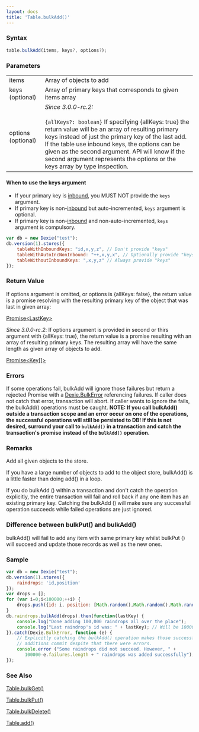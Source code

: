```yaml
---
layout: docs
title: 'Table.bulkAdd()'
---
```


### Syntax

```typescript
table.bulkAdd(items, keys?, options?);
```

### Parameters

<table>
<tr><td>items</td><td>Array of objects to add</td></tr>
<tr><td>keys (optional)</td><td>Array of primary keys that corresponds to given items array</td></tr>
<tr><td>options (optional)</td><td><i>Since 3.0.0-rc.2:</i><br/><br/><code>{allKeys?: boolean}</code> If specifying {allKeys: true} the return value will be an array of resulting primary keys instead of just the primary key of the last add. If the table use inbound keys, the options can be given as the second argument. API will know if the second argument represents the options or the keys array by type inspection.</td></tr>
</table>

#### When to use the keys argument

* If your primary key is [inbound](/docs/inbound), you MUST NOT provide the `keys` argument.
* If primary key is non-[inbound](/docs/inbound) but auto-incremented, `keys` argument is optional.
* If primary key is non-[inbound](/docs/inbound) and non-auto-incremented, `keys` argument is compulsory.

```javascript
var db = new Dexie("test");
db.version(1).stores({
    tableWithInboundKeys: "id,x,y,z", // Don't provide "keys"
    tableWithAutoIncNonInbound: "++,x,y,x", // Optionally provide "keys"
    tableWithoutInboundKeys: ",x,y,z" // Always provide "keys"
});
```

### Return Value

If options argument is omitted, or options is {allKeys: false}, the return value is a promise resolving with the resulting primary key of the object that was last in given array:

[Promise&lt;LastKey&gt;](/docs/Promise/Promise)


*Since 3.0.0-rc.2*: If options argument is provided in second or thirs argument with {allKeys: true}, the return value is a promise resulting with an array of resulting primary keys. The resulting array will have the same length as given array of objects to add.

[Promise&lt;Key[]&gt;](/docs/Promise/Promise)


### Errors
If some operations fail, bulkAdd will ignore those failures but return a rejected Promise with a
[Dexie.BulkError](/docs/DexieErrors/Dexie.BulkError) referencing failures. If caller does not catch that error, transaction will abort. If caller wants to ignore the fails, the bulkAdd() operations must be caught. **NOTE: If you call bulkAdd() outside a transaction scope and an error occur on one of the operations, the successful operations will still be persisted to DB! If this is not desired, surround your call to `bulkAdd()` in a transaction and catch the transaction's promise instead of the `bulkAdd()` operation.**

### Remarks

Add all given objects to the store.

If you have a large number of objects to add to the object store, bulkAdd() is a little faster than doing add() in a loop.

If you do bulkAdd () within a transaction and don't catch the operation explicitly, the entire transaction will fail and roll back if any one item has an existing primary key. Catching the bulkAdd () will make sure any successful operation succeeds while failed operations are just ignored.

### Difference between bulkPut() and bulkAdd()

bulkAdd() will fail to add any item with same primary key whilst bulkPut () will succeed and update those records as well as the new ones.

### Sample

```javascript
var db = new Dexie("test");
db.version(1).stores({
    raindrops: 'id,position'
});
var drops = [];
for (var i=0;i<100000;++i) {
    drops.push({id: i, position: [Math.random(),Math.random(),Math.random()]}),
}
db.raindrops.bulkAdd(drops).then(function(lastKey) {
    console.log("Done adding 100,000 raindrops all over the place");
    console.log("Last raindrop's id was: " + lastKey); // Will be 100000.
}).catch(Dexie.BulkError, function (e) {
    // Explicitly catching the bulkAdd() operation makes those successful
    // additions commit despite that there were errors.
    console.error ("Some raindrops did not succeed. However, " +
       100000-e.failures.length + " raindrops was added successfully");
});

```
### See Also
[Table.bulkGet()](/docs/Table/Table.bulkGet())

[Table.bulkPut()](/docs/Table/Table.bulkPut())

[Table.bulkDelete()](/docs/Table/Table.bulkDelete())

[Table.add()](/docs/Table/Table.add())
